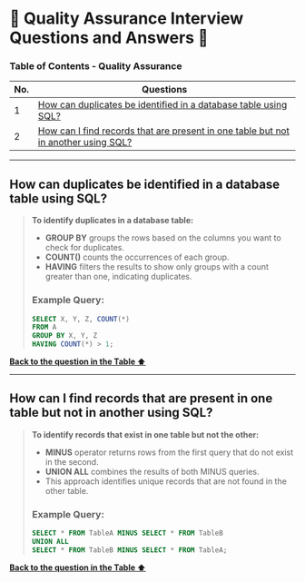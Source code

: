 # 🎯 Quality Assurance Interview Questions and Answers 🎯

### Table of Contents - Quality Assurance

| No. | Questions |
| --- | --------- |
| 1 | [How can duplicates be identified in a database table using SQL?](#how-can-duplicates-be-identified-in-a-database-table-using-sql) |
| 2 | [How can I find records that are present in one table but not in another using SQL?](#how-can-i-find-records-that-are-present-in-one-table-but-not-in-another-using-sql) |

---

## <a id="how-can-duplicates-be-identified-in-a-database-table-using-sql"></a>How can duplicates be identified in a database table using SQL?

> **To identify duplicates in a database table:**
> 
> - **GROUP BY** groups the rows based on the columns you want to check for duplicates.
> - **COUNT()** counts the occurrences of each group.
> - **HAVING** filters the results to show only groups with a count greater than one, indicating duplicates.
> 
> ### Example Query:
> ```sql
> SELECT X, Y, Z, COUNT(*) 
> FROM A 
> GROUP BY X, Y, Z 
> HAVING COUNT(*) > 1;
> ```

**[ Back to the question in the Table ⬆ ](#how-can-duplicates-be-identified-in-a-database-table-using-sql)**

---

## <a id="how-can-i-find-records-that-are-present-in-one-table-but-not-in-another-using-sql"></a>How can I find records that are present in one table but not in another using SQL?

> **To identify records that exist in one table but not the other:**
> 
> - **MINUS** operator returns rows from the first query that do not exist in the second.
> - **UNION ALL** combines the results of both MINUS queries.
> - This approach identifies unique records that are not found in the other table.
> 
> ### Example Query:
> ```sql
> SELECT * FROM TableA MINUS SELECT * FROM TableB
> UNION ALL
> SELECT * FROM TableB MINUS SELECT * FROM TableA;
> ```

**[ Back to the question in the Table ⬆ ](#how-can-i-find-records-that-are-present-in-one-table-but-not-in-another-using-sql)**
